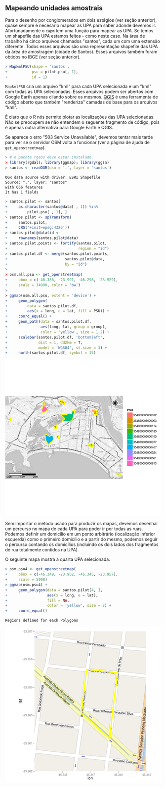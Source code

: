 



## Mapeando unidades amostrais

Para o desenho por conglomerados em dois estágios (ver seção anterior), quase sempre é necesario mapear as UPA para saber adonde devemos ir. Afortunadamente o `capm` tem uma função para mapear as UPA. Se temos um shapefile das UPA estamos feitos - como neste caso. Na área de trabalho há cinco arquivos chamados "santos", cada um com uma extensão diferente. Todos esses arquivos são uma representação shapefile das UPA da área de amostragem (cidade de Santos). Esses arquivos também foram obtidos no IBGE (ver seção anterior).


```r
> MapkmlPSU(shape = 'santos',
+           psu = pilot.psu[, 1],
+           id = 1)
```

`MapkmlPSU` cria um arquivo "kml" para cada UPA selecionada e um "kml" com todas as UPA selecionadas. Esses arquivos podem ser abertos com Google Earth apenas cliando sobre os mesmos. [QGIS](http://qgis.org) é uma ferramenta de código aberto que também "renderiza" camadas de base para os arquivos "kml". 

É claro que o R nós permite plotar as localizações das UPA selecionadas. Não se preocupem se não entendem o seguente fragmento de código, pois é apenas outra alternativa para Google Earth e QGIS.

Se aparece o erro "503 Service Unavailable", devemos tentar mais tarde para ver se o servidor OSM volta a funcionar (ver a página de ajuda de `get_openstreetmap`).


```r
> # o pacote rgeos deve estar instalado.
> library(rgdal); library(ggmap); library(ggsn)
> santos <- readOGR(dsn = '.', layer = 'santos')
```

```
OGR data source with driver: ESRI Shapefile 
Source: ".", layer: "santos"
with 666 features
It has 1 fields
```

```r
> santos.pilot <- santos[
+     as.character(santos@data[ , 1]) %in%
+         pilot.psu[ , 1], ]
> santos.pilot <- spTransform(
+     santos.pilot,
+     CRS('+init=epsg:4326'))
> santos.pilot@data$id <-
+     rownames(santos.pilot@data)
> santos.pilot.points <- fortify(santos.pilot,
+                                region = "id")
> santos.pilot.df <- merge(santos.pilot.points,
+                          santos.pilot@data,
+                          by = "id")
> 
> osm.all.psu <- get_openstreetmap(
+     bbox = c(-46.386, -23.991, -46.298, -23.929),
+     scale = 34000, color = 'bw')
> 
> ggmap(osm.all.psu, extent = 'device') + 
+     geom_polygon(
+         data = santos.pilot.df,
+         aes(x = long, e = lat, fill = PSU)) +
+     coord_equal() +
+     geom_path(data = santos.pilot.df,
+               aes(long, lat, group = group),
+               color = 'yellow', size = 1.2) +
+     scalebar(santos.pilot.df, 'bottomleft',
+              dist = 1, dd2km = T,
+              model = 'WGS84', st.size = 3) +
+     north(santos.pilot.df, symbol = 15)
```

![plot of chunk map_all_psu](figures/map_all_psu-1.png) 

Sem importar o método usado para produzir os mapas, devemos desenhar um percurso no mapa de cada UPA para poder ir por todas as ruas. Podemos definir um domicílio em um ponto arbitrário (localização inferior esquerda) como o primeiro domicílio e a partir do mesmo, podemos seguir o percurso contando os domicílios (incluindo os dois lados dos fragmentos de rua totalmente contidos na UPA).  

O seguinte mapa mostra a quarta UPA selecionada.


```r
> osm.psu4 <- get_openstreetmap(
+     bbox = c(-46.349, -23.962, -46.345, -23.957),
+     scale = 5000)
> ggmap(osm.psu4) +
+     geom_polygon(data = santos.pilot[4, ],
+                  aes(x = long, e = lat),
+                  fill = NA,
+                  color = 'yellow', size = 2) +
+     coord_equal()
```

```
Regions defined for each Polygons
```

![plot of chunk map_4th_psu](figures/map_4th_psu-1.png) 
